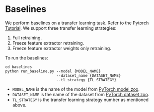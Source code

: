 # Baselines
We perform baselines on a transfer learning task. Refer to the [Pytorch Tutorial](https://pytorch.org/tutorials/beginner/transfer_learning_tutorial.html). We support three transfer learning strategies:
1. Full retraining. 
2. Freeze feature extractor retraining.
3. Freeze feature extractor weights only retraining.

To run the baselines:

```Shell
cd baselines
python run_baseline.py --model {MODEL_NAME}
                       --dataset_name {DATASET_NAME}
                       --tl_strategy {TL_STRATEGY}
```
- `MODEL_NAME` is the name of the model from [PyTorch model zoo](https://pytorch.org/vision/0.8/models.html).
- `DATASET_NAME` is the name of the dataset from [PyTorch dataset zoo](https://pytorch.org/vision/0.8/datasets.html).
- `TL_STRATEGY` is the transfer learning strategy number as mentioned above.